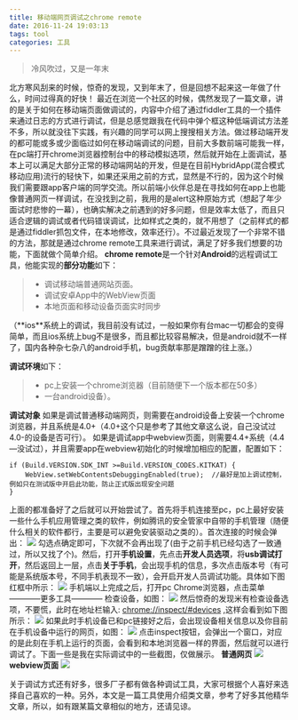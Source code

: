 ```yaml
---
title: 移动端网页调试之chrome remote
date: 2016-11-24 19:03:13
tags: tool
categories: 工具
---
```


> 冷风吹过，又是一年末

北方寒风刮来的时候，惊奇的发现，又到年末了，但是回想不起来这一年做了什么，时间过得真的好快！
最近在浏览一个社区的时候，偶然发现了一篇文章，讲的是关于如何在移动端页面做调试的，内容中介绍了通过fiddler工具的一个插件来通过日志的方式进行调试，但是总感觉跟我在代码中弹个框这种低端调试方法差不多，所以就没往下实践，有兴趣的同学可以网上搜搜相关方法。做过移动端开发的都可能或多或少面临过如何在移动端调试的问题，目前大多数前端可能我一样，在pc端打开chrome浏览器控制台中的移动模拟选项，然后就开始在上面调试，基本上可以满足大部分正常的移动端网站的开发，但是在目前HybridApp(混合模式移动应用)流行的轻快下，如果还采用之前的方式，显然是不行的，因为这个时候我们需要跟app客户端的同学交流。所以前端小伙伴总是在寻找如何在app上也能像普通网页一样调试，在没找到之前，我用的是alert这种原始方式（想起了年少面试时悲惨的一幕），也确实解决之前遇到的好多问题，但是效率太低了，而且只适合逻辑的调试或者代码错误调试，比如样式之类的，就不用想了（之前样式的都是通过fiddler抓包文件，在本地修改，效率还行）。不过最近发现了一个非常不错的方法，那就是通过chrome remote工具来进行调试，满足了好多我们想要的功能，下面就做个简单介绍。
**chrome remote**是一个针对**Android**的远程调试工具，他能实现的**部分功能**如下：
> * 调试移动端普通网站页面。
> * 调试安卓App中的WebView页面
> * 本地页面和移动设备页面实时同步

<!--more-->（**ios**系统上的调试，我目前没有试过，一般如果你有台mac一切都会的变得简单，而且ios系统上bug不是很多，而且都比较容易解决，但是android就不一样了，国内各种杂七杂八的android手机，bug贡献率那是蹭蹭的往上涨。）

**调试环境**如下：
> * pc上安装一个chrome浏览器（目前随便下一个版本都在50多）
> * 一台android设备）。

**调试对象**
如果是调试普通移动端网页，则需要在android设备上安装一个chrome浏览器，并且系统是4.0+（4.0+这个只是参考了其他文章这么说，自己没试过4.0-的设备是否可行）。
如果是调试app中webview页面，则需要4.4+系统（4.4—没试过），并且需要app在webview初始化的时候增加相应的配置，配置如下：

    if (Build.VERSION.SDK_INT >=Build.VERSION_CODES.KITKAT) {  
        WebView.setWebContentsDebuggingEnabled(true);  //最好是加上调试控制，例如只在测试版中开启此功能，防止正式版出现安全问题
    }
    
上面的都准备好了之后就可以开始尝试了。首先将手机连接至pc，pc上最好安装一些什么手机应用管理之类的软件，例如腾讯的安全管家中自带的手机管理（随便什么相关的软件都行，主要是可以避免安装驱动之类的）。首次连接的时候会弹出：
![](1.png)
勾选点确定即可，下次就不会再出现了(由于之前手机已经勾选了一致通过，所以又找了个)。然后，打开**手机设置**，先点击**开发人员选项**，将**usb调试打开**，然后返回上一层，点击**关于手机**，会出现手机的信息，多次点击版本号（有可能是系统版本号，不同手机表现不一致），会开启开发人员调试功能。具体如下图红框中所示：
![](2.png)
手机端以上完成之后，打开pc Chrome浏览器，点击菜单————更多工具———— 检查设备，如图：
![](3.png)
然后惊奇的发现米有检查设备选项，不要慌，此时在地址栏输入: [chrome://inspect/#devices](chrome://inspect/#devices) ,这样会看到如下图所示：
![](4.png)
如果此时手机设备已和pc链接好之后，会出现设备相关信息以及你目前在手机设备中运行的网页，如图：
![](5.png)
点击inspect按钮，会弹出一个窗口，对应的是此刻在手机上运行的页面，会看到和本地浏览器一样的界面，然后就可以进行调试了。下面一些是我在实际调试中的一些截图，仅做展示。
**普通网页**
![](6.png) 
**webview页面**
 ![](7.png)

 关于调试方式还有好多，很多厂子都有做各种调试工具，大家可根据个人喜好来选择自己喜欢的一种。另外，本文是一篇工具使用介绍类文章，参考了好多其他精华文章，所以，如有跟某篇文章相似的地方，还请见谅。